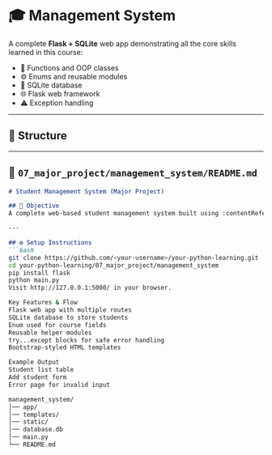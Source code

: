 # 🎓 Management System

A complete **Flask + SQLite** web app demonstrating all the core skills learned in this course:

- 🧩 Functions and OOP classes
- ⚙️ Enums and reusable modules
- 💾 SQLite database
- 🌐 Flask web framework
- ⚠️ Exception handling

---

## 📂 Structure

---

## 📁 `07_major_project/management_system/README.md`

```markdown
# Student Management System (Major Project)

## 📌 Objective
A complete web-based student management system built using :contentReference[oaicite:5]{index=5}, :contentReference[oaicite:6]{index=6}, Enums, reusable modules, and robust error handling.

---

## ⚙️ Setup Instructions
```bash
git clone https://github.com/<your-username>/your-python-learning.git
cd your-python-learning/07_major_project/management_system
pip install flask
python main.py
Visit http://127.0.0.1:5000/ in your browser.

Key Features & Flow
Flask web app with multiple routes
SQLite database to store students
Enum used for course fields
Reusable helper modules
try...except blocks for safe error handling
Bootstrap-styled HTML templates

Example Output
Student list table
Add student form
Error page for invalid input

management_system/
│── app/
│── templates/
│── static/
│── database.db
│── main.py
└── README.md
